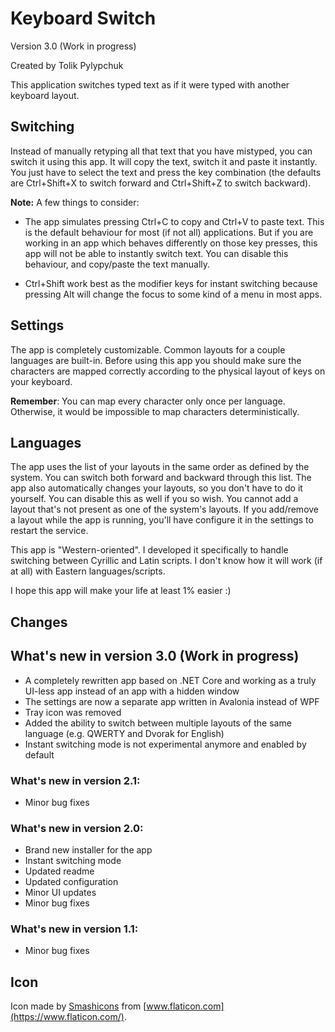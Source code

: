 # Keyboard Switch

Version 3.0 (Work in progress)

Created by Tolik Pylypchuk

This application switches typed text as if it were typed with another keyboard layout.

## Switching

Instead of manually retyping all that text that you have mistyped, you can switch it using this app.
It will copy the text, switch it and paste it instantly. You just have to select the text and
press the key combination (the defaults are Ctrl+Shift+X to switch forward and Ctrl+Shift+Z to switch backward).

**Note:** A few things to consider:

 - The app simulates pressing Ctrl+C to copy and Ctrl+V to paste text. This is the default behaviour for most
(if not all) applications. But if you are working in an app which behaves differently on those key presses, this app
will not be able to instantly switch text. You can disable this behaviour, and copy/paste the text manually.

 - Ctrl+Shift work best as the modifier keys for instant switching because pressing Alt will change the focus
to some kind of a menu in most apps.

## Settings

The app is completely customizable. Common layouts for a couple languages are built-in. Before using this app
you should make sure the characters are mapped correctly according to the physical layout of keys on your keyboard.

**Remember**: You can map every character only once per language. Otherwise, it would be impossible to map characters
deterministically.

## Languages

The app uses the list of your layouts in the same order as defined by the system. You can switch both forward
and backward through this list. The app also automatically changes your layouts, so you don't have to do it
yourself. You can disable this as well if you so wish. You cannot add a layout that's not present as one of
the system's layouts. If you add/remove a layout while the app is running, you'll have configure it in the settings
to restart the service.

This app is "Western-oriented". I developed it specifically to handle switching between Cyrillic and Latin scripts.
I don't know how it will work (if at all) with Eastern languages/scripts.

I hope this app will make your life at least 1% easier :)

## Changes

## What's new in version 3.0 (Work in progress)

  - A completely rewritten app based on .NET Core and working as a truly UI-less app
instead of an app with a hidden window
  - The settings are now a separate app written in Avalonia instead of WPF
  - Tray icon was removed
  - Added the ability to switch between multiple layouts of the same language (e.g. QWERTY and Dvorak for English)
  - Instant switching mode is not experimental anymore and enabled by default

### What's new in version 2.1:

- Minor bug fixes

### What's new in version 2.0:

- Brand new installer for the app
- Instant switching mode
- Updated readme
- Updated configuration
- Minor UI updates
- Minor bug fixes

### What's new in version 1.1:

- Minor bug fixes

## Icon

Icon made by [Smashicons](https://smashicons.com/) from [www.flaticon.com](https://www.flaticon.com/).
